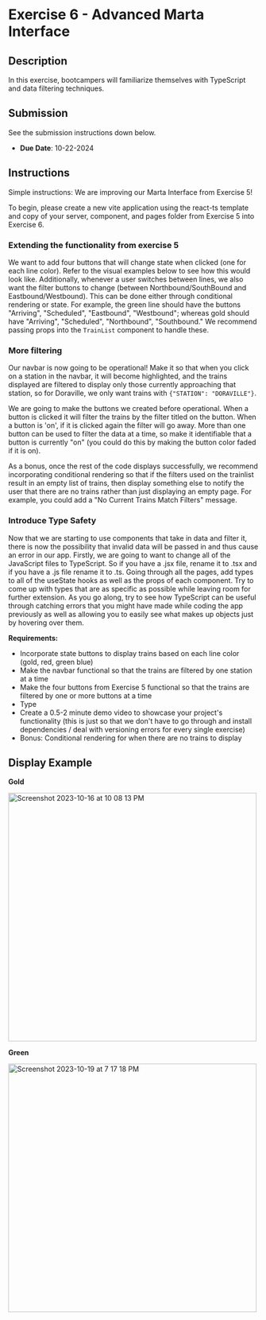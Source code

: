 # Exercise 6 - Advanced Marta Interface

## Description

In this exercise, bootcampers will familiarize themselves with TypeScript and data filtering techniques.

## Submission

See the submission instructions down below.

- **Due Date**: 10-22-2024

## Instructions

Simple instructions: We are improving our Marta Interface from Exercise 5!

To begin, please create a new vite application using the react-ts template and copy of your server, component, and pages folder from Exercise 5 into Exercise 6.

### Extending the functionality from exercise 5

We want to add four buttons that will change state when clicked (one for each line color). Refer to the visual examples below to see how this would look like. Additionally, whenever a user switches between lines, we also want the filter buttons to change (between Northbound/SouthBound and Eastbound/Westbound). This can be done either through conditional rendering or state. For example, the green line should have the buttons "Arriving", "Scheduled", "Eastbound", "Westbound"; whereas gold should have "Arriving", "Scheduled", "Northbound", "Southbound." We recommend passing props into the `TrainList` component to handle these.

### More filtering

Our navbar is now going to be operational! Make it so that when you click on a station in the navbar, it will become highlighted, and the trains displayed are filtered to display only those currently approaching that station, so for Doraville, we only want trains with `{"STATION": "DORAVILLE"}`.

We are going to make the buttons we created before operational. When a button is clicked it will filter the trains by the filter titled on the button. When a button is 'on', if it is clicked again the filter will go away. More than one button can be used to filter the data at a time, so make it identifiable that a button is currently "on" (you could do this by making the button color faded if it is on).

As a bonus, once the rest of the code displays successfully, we recommend incorporating conditional rendering so that if the filters used on the trainlist result in an empty list of trains, then display something else to notify the user that there are no trains rather than just displaying an empty page. For example, you could add a "No Current Trains Match Filters" message.

### Introduce Type Safety

Now that we are starting to use components that take in data and filter it, there is now the possibility that invalid data will be passed in and thus cause an error in our app. Firstly, we are going to want to change all of the JavaScript files to TypeScript. So if you have a .jsx file, rename it to .tsx and if you have a .js file rename it to .ts. Going through all the pages, add types to all of the useState hooks as well as the props of each component. Try to come up with types that are as specific as possible while leaving room for further extension. As you go along, try to see how TypeScript can be useful through catching errors that you might have made while coding the app previously as well as allowing you to easily see what makes up objects just by hovering over them.

**Requirements:**

- Incorporate state buttons to display trains based on each line color (gold, red, green blue)
- Make the navbar functional so that the trains are filtered by one station at a time
- Make the four buttons from Exercise 5 functional so that the trains are filtered by one or more buttons at a time
- Type
- Create a 0.5-2 minute demo video to showcase your project's functionality (this is just so that we don't have to go through and install dependencies / deal with versioning errors for every single exercise)
- Bonus: Conditional rendering for when there are no trains to display

## Display Example

**Gold**

<img width="500" alt="Screenshot 2023-10-16 at 10 08 13 PM" src="https://github.com/zinichakraborty/bootcampexercises-f23/assets/113480497/ab39f0c9-83d8-4232-90da-d026aca7ef7e">

**Green**

<img width="500" alt="Screenshot 2023-10-19 at 7 17 18 PM" src="https://github.com/BoG-Dev-Bootcamp-F23/bootcamp-f23/assets/113480497/043e7a06-614f-41f8-8ef9-5c6cf7523b02">
